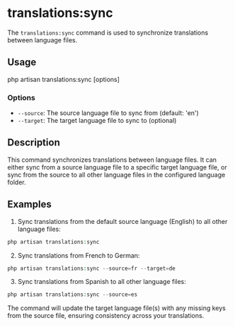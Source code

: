 # translations:sync

The `translations:sync` command is used to synchronize translations between language files.

## Usage

php artisan translations:sync [options]

### Options

- `--source`: The source language file to sync from (default: 'en')
- `--target`: The target language file to sync to (optional)

## Description

This command synchronizes translations between language files. It can either sync from a source language file to a specific target language file, or sync from the source to all other language files in the configured language folder.

## Examples

1. Sync translations from the default source language (English) to all other language files:
```php
php artisan translations:sync
```

2. Sync translations from French to German:
```php
php artisan translations:sync --source=fr --target=de
```

3. Sync translations from Spanish to all other language files:
```php
php artisan translations:sync --source=es
```


The command will update the target language file(s) with any missing keys from the source file, ensuring consistency across your translations.